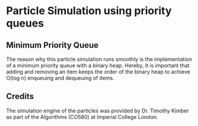 # Particle Simulation using priority queues

## Minimum Priority Queue
The reason why this particle simulation runs smoothly is the implementation of a minimum priority queue with a binary heap. Hereby, it is important that adding and removing an item keeps the order of the binary heap to achieve O(log n) enqueuing and dequeuing of items.

## Credits
The simulation engine of the particles was provided by Dr. Timothy Kimber as part of the Algorithms (CO580) at Imperial College London. 
